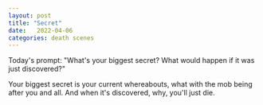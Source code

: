 ```yaml
---
layout: post
title: "Secret"
date:   2022-04-06
categories: death scenes
---
```

Today's prompt: "What's your biggest secret? What would happen if it was just discovered?"

Your biggest secret is your current whereabouts, what with the mob being after you and all. And when it's discovered, why, you'll just die.
